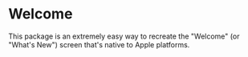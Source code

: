 # Welcome

This package is an extremely easy way to recreate the "Welcome" (or "What's New") screen that's native to Apple platforms.
